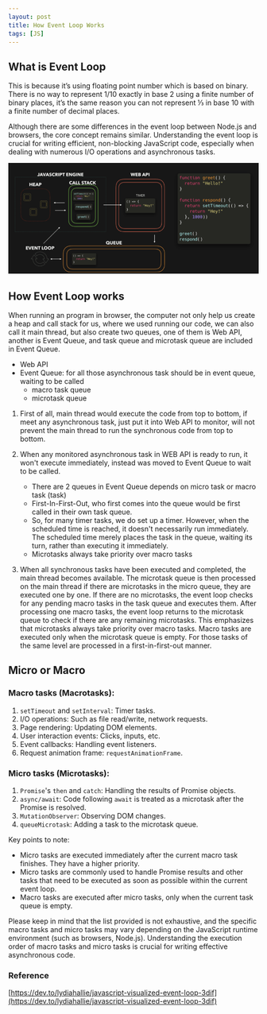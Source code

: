 ```yaml
---
layout: post
title: How Event Loop Works
tags: [JS]
---
```


## What is Event Loop

This is because it’s using floating point number which is based on binary. There is no way to represent 1/10 exactly in base 2 using a finite number of binary places, it’s the same reason you can not represent ⅓ in base 10 with a finite number of decimal places.



Although there are some differences in the event loop between Node.js and browsers, the core concept remains similar. Understanding the event loop is crucial for writing efficient, non-blocking JavaScript code, especially when dealing with numerous I/O operations and asynchronous tasks.

![eventloop](/images/posts/jekyll/eventloop.png)

## How Event Loop works

When running an program in browser, the computer not only help us create a heap and call stack for us, where we used running our code, we can also call it main thread, but also create two queues, one of them is Web API, another is Event Queue, and task queue and microtask queue are included in Event Queue.

- Web API
- Event Queue: for all those asynchronous task should be in event queue, waiting to be called 
  - macro task queue
  - microtask queue

1. First of all, main thread would execute the code from top to bottom, if meet any asynchronous task, just put it into Web API to monitor, will not prevent the main thread to run the synchronous code from top to bottom.

2. When any monitored asynchronous task in WEB API is ready to run, it won't execute immediately, instead was moved to Event Queue to wait to be called. 
   - There are 2 queues in Event Queue depends on micro task or macro task (task)
   - First-In-First-Out, who first comes into the queue would be first called in their own task queue.
   - So, for many timer tasks, we do set up a timer. However, when the  scheduled time is reached, it doesn't necessarily run immediately. The  scheduled time merely places the task in the queue, waiting its turn,  rather than executing it immediately.
   -  Microtasks always take priority over macro tasks

3. When all synchronous tasks have been executed and completed, the main thread becomes available. The microtask queue is then processed on the main thread if there are microtasks in the micro queue, they are executed one by one. If there are no microtasks, the event loop checks for any pending macro tasks in the task queue and executes them. After processing one macro tasks, the event loop returns to the microtask queue to check if there are any remaining microtasks. This emphasizes that microtasks always take priority over macro tasks. Macro tasks are executed only when the microtask queue is empty. For those tasks of the same level are processed in a first-in-first-out manner.

   

## Micro or Macro

### **Macro tasks (Macrotasks):**

1. `setTimeout` and `setInterval`: Timer tasks.
2. I/O operations: Such as file read/write, network requests.
3. Page rendering: Updating DOM elements.
4. User interaction events: Clicks, inputs, etc.
5. Event callbacks: Handling event listeners.
6. Request animation frame: `requestAnimationFrame`.

### **Micro tasks (Microtasks):**

1. `Promise`'s `then` and `catch`: Handling the results of Promise objects.
2. `async/await`: Code following `await` is treated as a microtask after the Promise is resolved.
3. `MutationObserver`: Observing DOM changes.
4. `queueMicrotask`: Adding a task to the microtask queue.

Key points to note:

- Micro tasks are executed immediately after the current macro task finishes. They have a higher priority.
- Micro tasks are commonly used to handle Promise results and other tasks that need to be executed as soon as possible within the current event loop.
- Macro tasks are executed after micro tasks, only when the current task queue is empty.

Please keep in mind that the list provided is not exhaustive, and the specific macro tasks and micro tasks may vary depending on the JavaScript runtime environment (such as browsers, Node.js). Understanding the execution order of macro tasks and micro tasks is crucial for writing effective asynchronous code.



### Reference

[https://dev.to/lydiahallie/javascript-visualized-event-loop-3dif](https://dev.to/lydiahallie/javascript-visualized-event-loop-3dif)